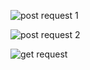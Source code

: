 ![post request 1](https://user-images.githubusercontent.com/79165884/171773657-123d7a6c-e4dc-4deb-8775-ac82b2f4f376.png)

![post request 2](https://user-images.githubusercontent.com/79165884/171773660-8b3aa763-9466-4e78-85ad-feb02dd9f408.png)

![get request](https://user-images.githubusercontent.com/79165884/171773816-2128ef6e-4913-4fb6-9a12-b3b1b02ccd5b.png)
